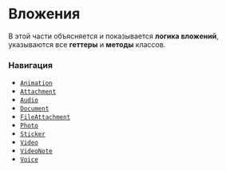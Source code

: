 # Вложения

В этой части объясняется и показывается
**логика вложений**, указываются все **геттеры** и **методы**
классов.

### Навигация

* [`Animation`](animation.md)
* [`Attachment`](attachment.md)
* [`Audio`](audio.md)
* [`Document`](document.md)
* [`FileAttachment`](file-attachment.md)
* [`Photo`](photo.md)
* [`Sticker`](sticker.md)
* [`Video`](video.md)
* [`VideoNote`](video-note.md)
* [`Voice`](voice.md)
